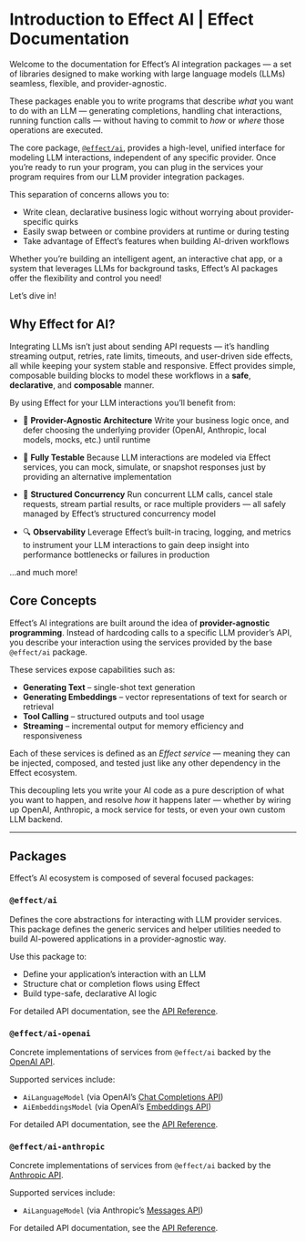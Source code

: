 # Introduction to Effect AI | Effect Documentation
Welcome to the documentation for Effect’s AI integration packages — a set of libraries designed to make working with large language models (LLMs) seamless, flexible, and provider-agnostic.

These packages enable you to write programs that describe _what_ you want to do with an LLM — generating completions, handling chat interactions, running function calls — without having to commit to _how_ or _where_ those operations are executed.

The core package, [`@effect/ai`](https://www.npmjs.com/package/@effect/ai), provides a high-level, unified interface for modeling LLM interactions, independent of any specific provider. Once you’re ready to run your program, you can plug in the services your program requires from our LLM provider integration packages.

This separation of concerns allows you to:

*   Write clean, declarative business logic without worrying about provider-specific quirks
*   Easily swap between or combine providers at runtime or during testing
*   Take advantage of Effect’s features when building AI-driven workflows

Whether you’re building an intelligent agent, an interactive chat app, or a system that leverages LLMs for background tasks, Effect’s AI packages offer the flexibility and control you need!

Let’s dive in!

Why Effect for AI?
------------------

Integrating LLMs isn’t just about sending API requests — it’s handling streaming output, retries, rate limits, timeouts, and user-driven side effects, all while keeping your system stable and responsive. Effect provides simple, composable building blocks to model these workflows in a **safe**, **declarative**, and **composable** manner.

By using Effect for your LLM interactions you’ll benefit from:

*   🧩 **Provider-Agnostic Architecture**
    Write your business logic once, and defer choosing the underlying provider (OpenAI, Anthropic, local models, mocks, etc.) until runtime

*   🧪 **Fully Testable**
    Because LLM interactions are modeled via Effect services, you can mock, simulate, or snapshot responses just by providing an alternative implementation

*   🧵 **Structured Concurrency**
    Run concurrent LLM calls, cancel stale requests, stream partial results, or race multiple providers — all safely managed by Effect’s structured concurrency model

*   🔍 **Observability**
    Leverage Effect’s built-in tracing, logging, and metrics to instrument your LLM interactions to gain deep insight into performance bottlenecks or failures in production


…and much more!

Core Concepts
-------------

Effect’s AI integrations are built around the idea of **provider-agnostic programming**. Instead of hardcoding calls to a specific LLM provider’s API, you describe your interaction using the services provided by the base `@effect/ai` package.

These services expose capabilities such as:

*   **Generating Text** – single-shot text generation
*   **Generating Embeddings** – vector representations of text for search or retrieval
*   **Tool Calling** – structured outputs and tool usage
*   **Streaming** – incremental output for memory efficiency and responsiveness

Each of these services is defined as an _Effect service_ — meaning they can be injected, composed, and tested just like any other dependency in the Effect ecosystem.

This decoupling lets you write your AI code as a pure description of what you want to happen, and resolve _how_ it happens later — whether by wiring up OpenAI, Anthropic, a mock service for tests, or even your own custom LLM backend.

* * *

Packages
--------

Effect’s AI ecosystem is composed of several focused packages:

### `@effect/ai`

Defines the core abstractions for interacting with LLM provider services. This package defines the generic services and helper utilities needed to build AI-powered applications in a provider-agnostic way.

Use this package to:

*   Define your application’s interaction with an LLM
*   Structure chat or completion flows using Effect
*   Build type-safe, declarative AI logic

For detailed API documentation, see the [API Reference](https://effect-ts.github.io/effect/docs/ai/ai).

### `@effect/ai-openai`

Concrete implementations of services from `@effect/ai` backed by the [OpenAI API](https://platform.openai.com/).

Supported services include:

*   `AiLanguageModel` (via OpenAI’s [Chat Completions API](https://platform.openai.com/docs/api-reference/chat))
*   `AiEmbeddingsModel` (via OpenAI’s [Embeddings API](https://platform.openai.com/docs/api-reference/embeddings))

For detailed API documentation, see the [API Reference](https://effect-ts.github.io/effect/docs/ai/openai).

### `@effect/ai-anthropic`

Concrete implementations of services from `@effect/ai` backed by the [Anthropic API](https://docs.anthropic.com/en/api/getting-started).

Supported services include:

*   `AiLanguageModel` (via Anthropic’s [Messages API](https://docs.anthropic.com/en/api/messages))

For detailed API documentation, see the [API Reference](https://effect-ts.github.io/effect/docs/ai/anthropic).
